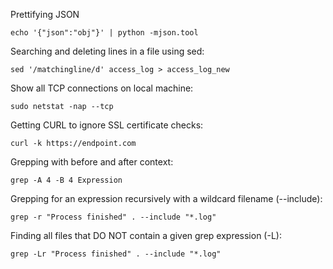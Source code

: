 Prettifying JSON

    echo '{"json":"obj"}' | python -mjson.tool
    
Searching and deleting lines in a file using sed:

    sed '/matchingline/d' access_log > access_log_new

Show all TCP connections on local machine:

    sudo netstat -nap --tcp
    
Getting CURL to ignore SSL certificate checks:

    curl -k https://endpoint.com
    
Grepping with before and after context:

    grep -A 4 -B 4 Expression
    
Grepping for an expression recursively with a wildcard filename (--include):

    grep -r "Process finished" . --include "*.log"

Finding all files that DO NOT contain a given grep expression (-L):

    grep -Lr "Process finished" . --include "*.log"
